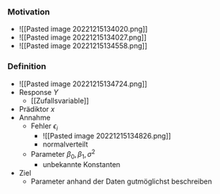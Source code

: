 ### Motivation
+ ![[Pasted image 20221215134020.png]]
+ ![[Pasted image 20221215134027.png]]
+ ![[Pasted image 20221215134558.png]]

### Definition
+ ![[Pasted image 20221215134724.png]]
+ Response $Y$
	+ [[Zufallsvariable]]
+ Prädiktor $x$
+ Annahme
	+  Fehler $\epsilon_i$
		+ ![[Pasted image 20221215134826.png]]
		+ normalverteilt
	+ Parameter $β_0,β_1,σ^2$
		+ unbekannte Konstanten
+ Ziel
	+ Parameter anhand der Daten gutmöglichst beschreiben